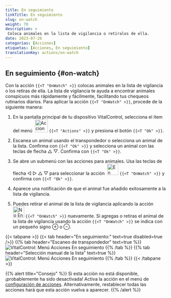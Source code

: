 ```yaml
---
title: En seguimiento
linkTitle: En seguimiento
slug: on-watch
weight: 70
description: >
 Coloca animales en la lista de vigilancia o retíralos de ella.
date: 2023-07-26
categorías: [Acciones]
etiquetas: [Acciones, En seguimiento]
translationKey: actions/on-watch
---
```


## En seguimiento {#on-watch}

Con la acción `{{<T "OnWatch" >}}` colocas animales en la lista de vigilancia o los retiras de ella. La lista de vigilancia te ayuda a encontrar animales conspicuos más rápidamente y fácilmente, facilitando tus chequeos rutinarios diarios. Para aplicar la acción `{{<T "OnWatch" >}}`, procede de la siguiente manera:

1. En la pantalla principal de tu dispositivo VitalControl, selecciona el ítem del menú &nbsp;<img src="/icons/actions.svg" width="40" align="bottom" alt="Acciones" /> `{{<T "Actions" >}}` y presiona el botón `{{<T "Ok" >}}`.

2. Escanea un animal usando el transpondedor o selecciona un animal de la lista. Confirma con `{{<T "Ok" >}}` y selecciona un animal con las teclas de flecha △ ▽. Confirma con `{{<T "Ok" >}}`.

3. Se abre un submenú con las acciones para animales. Usa las teclas de flecha ◁ ▷ △ ▽ para seleccionar la acción &nbsp;<img src="/icons/actions/on-watch.svg" width="35" align="bottom" alt="En seguimiento" /> `{{<T "OnWatch" >}}` y confirma con `{{<T "Ok" >}}`.

4. Aparece una notificación de que el animal fue añadido exitosamente a la lista de vigilancia.

5. Puedes retirar el animal de la lista de vigilancia aplicando la acción &nbsp;<img src="/icons/actions/on-watch-minus.svg" width="35" align="bottom" alt="No En seguimiento" />  `{{<T "OnWatch" >}}` nuevamente. Si agregas o retiras el animal de la lista de vigilancia usando la acción `{{<T "OnWatch" >}}` se indica con un pequeño signo ⊕ o ⊖.

{{< tabpane >}}
{{< tab header="En seguimiento:" text=true disabled=true />}}
{{% tab header="Escaneo de transpondedor" text=true %}}
![VitalControl: Menú Acciones En seguimiento](../images/onwatch-scan.png "En seguimiento")
{{% /tab %}}
{{% tab header="Selección manual de la lista" text=true %}}
![VitalControl: Menú Acciones En seguimiento](../images/onwatch.png "En seguimiento")
{{% /tab %}}
{{< /tabpane >}}

{{% alert title="Consejo" %}}
Si esta acción no está disponible, ¡probablemente ha sido desactivada! Activa la acción en el menú de [configuración de acciones](/es/docs/actions/setting/). Alternativamente, restablecer todas las acciones hará que esta acción vuelva a aparecer.
{{% /alert %}}
